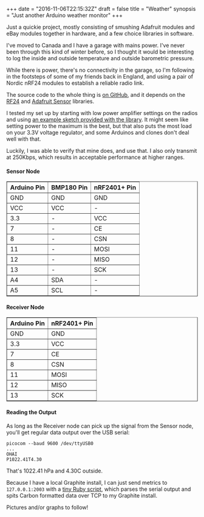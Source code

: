 +++
date = "2016-11-06T22:15:32Z"
draft = false
title = "Weather"
synopsis = "Just another Arduino weather monitor"
+++

Just a quickie project, mostly consisting of smushing Adafruit modules and eBay
modules together in hardware, and a few choice libraries in software.

I've moved to Canada and I have a garage with mains power. I've never been
through this kind of winter before, so I thought it would be interesting to log
the inside and outside temperature and outside barometric pressure.

While there is power,
there's no connectivity in the garage, so I'm following in the footsteps of
some of my friends back in England, and using a pair of Nordic nRF24 modules to
establish a reliable radio link.

The source code to the whole thing is [on GitHub](https://github.com/insom/weather), and it depends on the [RF24][] and [Adafruit Sensor][af] libraries.

[RF24]: https://github.com/tmrh20/RF24/
[af]: https://github.com/adafruit/Adafruit_BMP085_Unified

I tested my set up by starting with low power amplifier settings on the radios
and using [an example sketch provided with the library][sk]. It might seem like
setting power to the maximum is the best, but that also puts the most load on
your 3.3V voltage regulator, and some Arduinos and clones don't deal well with
that.

Luckily, I was able to verify that mine does, and use that. I also only
transmit at 250Kbps, which results in acceptable performance at higher ranges.

[sk]: http://tmrh20.github.io/RF24/GettingStarted_8ino-example.html

#### Sensor Node

<table border="1" cellpadding="5">
<tr><th>Arduino Pin</th><th>BMP180 Pin</th><th>nRF2401+ Pin</th></tr>
<tr><td>GND</td><td>GND</td><td>GND</td></tr>
<tr><td>VCC</td><td>VCC</td><td>-</td></tr>
<tr><td>3.3</td><td>-</td><td>VCC</td></tr>
<tr><td>7</td><td>-</td><td>CE</td></tr>
<tr><td>8</td><td>-</td><td>CSN</td></tr>
<tr><td>11</td><td>-</td><td>MOSI</td></tr>
<tr><td>12</td><td>-</td><td>MISO</td></tr>
<tr><td>13</td><td>-</td><td>SCK</td></tr>
<tr><td>A4</td><td>SDA</td><td>-</td></tr>
<tr><td>A5</td><td>SCL</td><td>-</td></tr>
</table>

#### Receiver Node

<table border="1" cellpadding="5">
<tr><th>Arduino Pin</th><th>nRF2401+ Pin</th></tr>
<tr><td>GND</td><td>GND</td></tr>
<tr><td>3.3</td><td>VCC</td></tr>
<tr><td>7</td><td>CE</td></tr>
<tr><td>8</td><td>CSN</td></tr>
<tr><td>11</td><td>MOSI</td></tr>
<tr><td>12</td><td>MISO</td></tr>
<tr><td>13</td><td>SCK</td></tr>
</table>

#### Reading the Output

As long as the Receiver node can pick up the signal from the Sensor node, you'll get regular data output over the USB serial:

    picocom --baud 9600 /dev/ttyUSB0
    ...
    OHAI
    P1022.41T4.30

That's 1022.41 hPa and 4.30C outside.

Because I have a local Graphite install, I can just send metrics to
`127.0.0.1:2003` with a [tiny Ruby script][trs], which parses the serial output
and spits Carbon formatted data over TCP to my Graphite install.

Pictures and/or graphs to follow!

[trs]: https://github.com/insom/weather/blob/master/agent.rb
